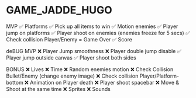 # GAME_JADDE_HUGO
MVP
✅ Platforms
✅ Pick up all items to win
✅ Motion enemies
✅ Player jump on platforms
✅ Player shoot on enemies (enemies freeze for 5 secs)
✅ Check collision Player/Enemy = Game Over
✅ Score


deBUG MVP
❌ Player Jump smoothness
❌ Player double jump disable
✅ Player jump outside canvas
✅ Player shoot both sides

BONUS
❌ Lives
❌ Time
❌ Random enemies motion
❌ Check Collision Bullet/Enemy (change enemy image)
❌ Check collision Player/Platform-bottom
❌ Animation on Player death
❌ Player shoot spacebar
❌ Move & Shoot at the same time
❌ Sprites
❌ Sounds
